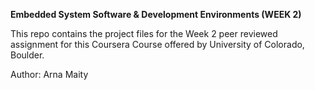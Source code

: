 **Embedded System Software & Development Environments (WEEK 2)**

This repo contains the project files for the Week 2 peer reviewed assignment for this Coursera Course offered by University of Colorado, Boulder.

Author: Arna Maity

